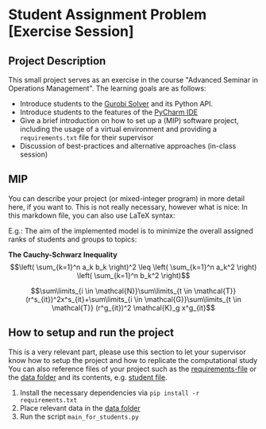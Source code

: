 # Student Assignment Problem [Exercise Session] #

## Project Description ##
This small project serves as an exercise in the course "Advanced Seminar in Operations Management".
The learning goals are as follows:
- Introduce students to the [Gurobi Solver](https://www.gurobi.com/) and its Python API.
- Introduce students to the features of the [PyCharm IDE](https://www.jetbrains.com/de-de/pycharm/)
- Give a brief introduction on how to set up a (MIP) software project, including the usage of a virtual environment and providing 
a `requirements.txt` file for their supervisor
- Discussion of best-practices and alternative approaches (in-class session)

## MIP ##
You can describe your project (or mixed-integer program) in more detail here, if you want to. This is not really necessary, however what is nice:
In this markdown file, you can also use LaTeX syntax:

E.g.:
The aim of the implemented model is to minimize the overall assigned ranks of students and groups to topics:

**The Cauchy-Schwarz Inequality**
$$\left( \sum_{k=1}^n a_k b_k \right)^2 \leq \left( \sum_{k=1}^n a_k^2 \right) \left( \sum_{k=1}^n b_k^2 \right)$$

$$\sum\limits_{i \in \mathcal{N}}\sum\limits_{t \in \mathcal{T}} (r^s_{it})^2x^s_{it}+\sum\limits_{i \in \mathcal{G}}\sum\limits_{t \in \mathcal{T}} (r^g_{it})^2 \mathcal{K}_g x^g_{it}$$

## How to setup and run the project ##
This is a very relevant part, please use this section to let your supervisor know how to setup the project and how to replicate the computational study
You can also reference files of your project such as the [requirements-file](requirements.txt) or the [data folder](data) and its contents, e.g. [student file](data/students.json).

1. Install the necessary dependencies via `pip install -r requirements.txt`
2. Place relevant data in the [data folder](data)
3. Run the script `main_for_students.py`